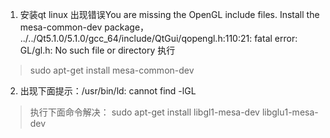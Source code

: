 1. 安装qt linux 出现错误You are missing the OpenGL include files. Install the mesa-common-dev package，
../../Qt5.1.0/5.1.0/gcc_64/include/QtGui/qopengl.h:110:21: fatal error: GL/gl.h: No such file or directory
执行
>sudo apt-get install mesa-common-dev
2. 出现下面提示：/usr/bin/ld: cannot find -lGL
> 执行下面命令解决：
sudo apt-get install libgl1-mesa-dev libglu1-mesa-dev


